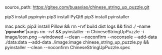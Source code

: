 <!-- ------------------------------------------------------------------------
Copyright (c) 2023 project Chinese string up puzzle
This project is licensed under GNU GPL version 2.0 or above
author: buaaxiao
-- ------------------------------------------------------------------------- -->

source_path:
<https://gitee.com/buaaxiao/chinese_string_up_puzzle.git>

pip3 install pypinyin
pip3 install PyQt6
pip3 install pyinstaller

mac pack:
pip3 install Pillow && rm -rvf build dist logs && find ./ -name '__pycache__'|xargs rm -rvf && pyinstaller -n ChineseStringUpPuzzle -i image/icon.png --windowed --clean --noconfirm --noconsole --add-data ./data:data --add-data ./image:image chinese_string_up_puzzle.py && pyinstaller --clean --noconfirm ChineseStringUpPuzzle.spec
